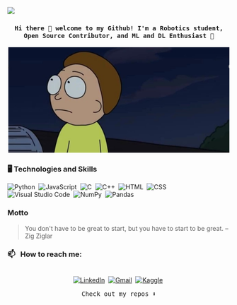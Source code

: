 <!--
Here are some ideas to get you started:

- 🔭 I’m currently working on ...
- 🌱 I’m currently learning ...
- 👯 I’m looking to collaborate on ...
- 🤔 I’m looking for help with ...
- 💬 Ask me about ...
- 📫 How to reach me: ...
- 😄 Pronouns: ...
- ⚡ Fun fact: ...
-->

![](https://komarev.com/ghpvc/?username=aikesha&color=green)


<h4 align="center"><samp> Hi there 👋 welcome to my Github! I'm a Robotics student, Open Source Contributor, and ML and DL Enthusiast 🐍  </samp></h4>

<p align="center">
  <img src="morty.PNG" alt="morty" style="width: 500px;"/>
</p>



### 🖥️ Technologies and Skills

![Python](https://img.shields.io/badge/-Python-05122A?style=flat&logo=python)&nbsp;
![JavaScript](https://img.shields.io/badge/-JavaScript-05122A?style=flat&logo=javascript)&nbsp;
![C](https://img.shields.io/badge/-C-05122A?style=flat&logo=C&logoColor=A8B9CC)&nbsp;
![C++](https://img.shields.io/badge/-C++-05122A?style=flat&logo=C%2B%2B&logoColor=00599C)&nbsp;
![HTML](https://img.shields.io/badge/-HTML-05122A?style=flat&logo=HTML5)&nbsp;
![CSS](https://img.shields.io/badge/-CSS-05122A?style=flat&logo=CSS3&logoColor=1572B6)&nbsp;
![Visual Studio Code](https://img.shields.io/badge/-Visual%20Studio%20Code-05122A?style=flat&logo=visual-studio-code&logoColor=007ACC)&nbsp;
![NumPy](https://img.shields.io/badge/numpy%20-%23013243.svg?&style=flat&logo=numpy&logoColor=white)&nbsp;
![Pandas](https://img.shields.io/badge/pandas%20-%23150458.svg?&style=flat&logo=pandas&logoColor=white)&nbsp;

### Motto

> You don't have to be great to start, but you have to start to be great. – Zig Ziglar

### 📫 &nbsp; How to reach me:

<p align="center">
<br>
<a href="https://www.linkedin.com/in/aigerim-keutayeva/"><img src="https://img.shields.io/badge/linkedin-%230077B5.svg?&style=for-the-badge&logo=linkedin&logoColor=white" alt="LinkedIn" /></a>&nbsp;
<a href="mailto:akeutaeva@gmail.com"><img src="https://img.shields.io/badge/gmail-%23D14836.svg?&style=for-the-badge&logo=gmail&logoColor=white" alt="Gmail"/></a>&nbsp;
<a href="https://www.kaggle.com/aikeshakeutayeva"><img src="https://img.shields.io/badge/kaggle-icon.svg?&style=for-the-badge&logo=Kaggle&logoColor=white" alt="Kaggle"/></a>&nbsp;
</p>

<!--
<a href="https://github.com/aikesha" target="_blank"><img src="https://raw.githubusercontent.com/arturssmirnovs/arturssmirnovs/master/git.png" alt="GitHub" width="30"></a>
<a href="https://arturio.dev/" target="_blank"><img src="https://raw.githubusercontent.com/arturssmirnovs/arturssmirnovs/master/www.png" alt="Website" width="30"></a>


<p align="center">
  <a href="https://github.com/aikesha">
    <img align="left" height="180em" src="https://github-readme-stats-eight-theta.vercel.app/api?username=aikesha&show_icons=true&theme=algolia&include_all_commits=true&count_private=true"/>
    <img align="right" height="180em" src="https://github-readme-stats-eight-theta.vercel.app/api/top-langs/?username=aikesha&layout=compact&langs_count=8&theme=algolia"/>
  </a>
</p>

-->
<p align="center"><samp>
Check out my repos ⬇️  
  </samp>
</p>
